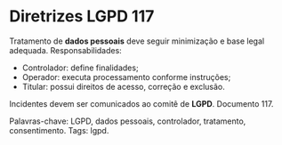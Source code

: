 # Diretrizes LGPD 117

Tratamento de **dados pessoais** deve seguir minimização e base legal adequada.
Responsabilidades:
- Controlador: define finalidades;
- Operador: executa processamento conforme instruções;
- Titular: possui direitos de acesso, correção e exclusão.

Incidentes devem ser comunicados ao comitê de **LGPD**. Documento 117.

Palavras-chave: LGPD, dados pessoais, controlador, tratamento, consentimento.
Tags: lgpd.
